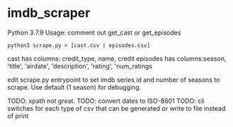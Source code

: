 # imdb_scraper

Python 3.7.9
Usage: comment out get_cast or get_episodes

`python3 scrape.py > [cast.csv | episodes.csv]`

cast has columns: credit_type, name, credit
episodes has columns:season, 'title',  'airdate', 'description', 'rating', 'num_ratings

edit scrape.py entrypoint to set imdb series id and number of seasons to scrape.
Use default (1 season) for debugging.

TODO: xpath not great.
TODO: convert dates to ISO-8601
TODO: cli switches for each type of csv that can be generated or write to file instead of print
